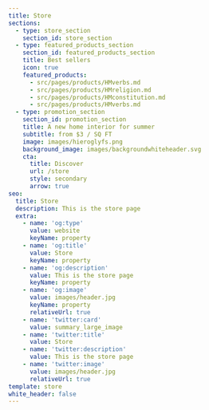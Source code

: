 ```yaml
---
title: Store
sections:
  - type: store_section
    section_id: store_section
  - type: featured_products_section
    section_id: featured_products_section
    title: Best sellers
    icon: true
    featured_products:
      - src/pages/products/HMverbs.md
      - src/pages/products/HMreligion.md
      - src/pages/products/HMconstitution.md
      - src/pages/products/HMverbs.md
  - type: promotion_section
    section_id: promotion_section
    title: A new home interior for summer
    subtitle: from $3 / SQ FT
    image: images/hieroglyfs.png
    background_image: images/backgroundwhiteheader.svg
    cta:
      title: Discover
      url: /store
      style: secondary
      arrow: true
seo:
  title: Store
  description: This is the store page
  extra:
    - name: 'og:type'
      value: website
      keyName: property
    - name: 'og:title'
      value: Store
      keyName: property
    - name: 'og:description'
      value: This is the store page
      keyName: property
    - name: 'og:image'
      value: images/header.jpg
      keyName: property
      relativeUrl: true
    - name: 'twitter:card'
      value: summary_large_image
    - name: 'twitter:title'
      value: Store
    - name: 'twitter:description'
      value: This is the store page
    - name: 'twitter:image'
      value: images/header.jpg
      relativeUrl: true
template: store
white_header: false
---
```

